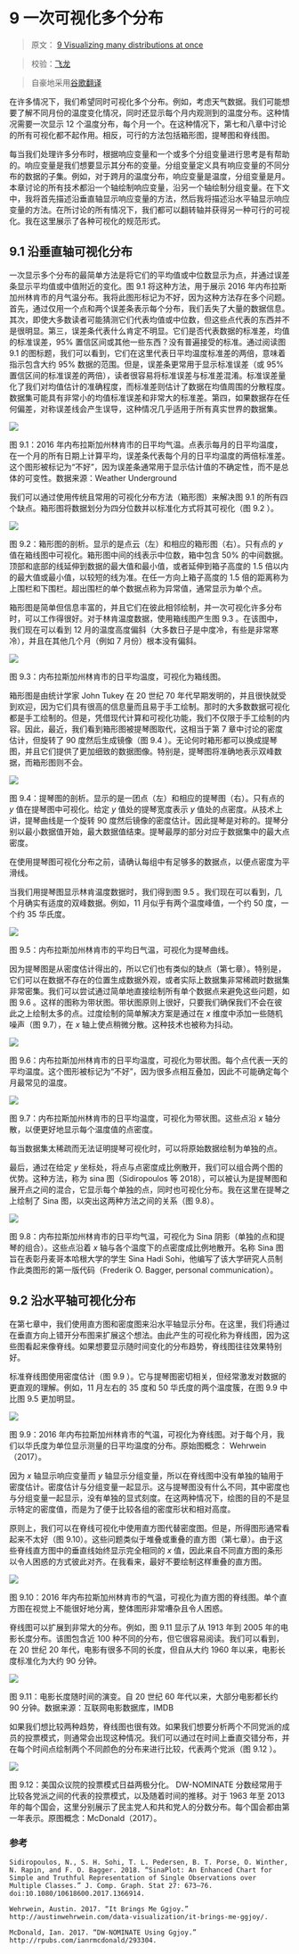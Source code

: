# 9 一次可视化多个分布

> 原文： [9 Visualizing many distributions at once](https://serialmentor.com/dataviz/boxplots-violins.html)

> 校验：[飞龙](https://github.com/wizardforcel)

> 自豪地采用[谷歌翻译](https://translate.google.cn/)

在许多情况下，我们希望同时可视化多个分布。例如，考虑天气数据。我们可能想要了解不同月份的温度变化情况，同时还显示每个月内观测到的温度分布。这种情况需要一次显示 12 个温度分布，每个月一个。在这种情况下，第七和八章中讨论的所有可视化都不起作用。相反，可行的方法包括箱形图，提琴图和脊线图。

每当我们处理许多分布时，根据响应变量和一个或多个分组变量进行思考是有帮助的。响应变量是我们想要显示其分布的变量。分组变量定义具有响应变量的不同分布的数据的子集。例如，对于跨月的温度分布，响应变量是温度，分组变量是月。本章讨论的所有技术都沿一个轴绘制响应变量，沿另一个轴绘制分组变量。在下文中，我将首先描述沿垂直轴显示响应变量的方法，然后我将描述沿水平轴显示响应变量的方法。在所讨论的所有情况下，我们都可以翻转轴并获得另一种可行的可视化。我在这里展示了各种可视化的规范形式。

## 9.1 沿垂直轴可视化分布

一次显示多个分布的最简单方法是将它们的平均值或中位数显示为点，并通过误差条显示平均值或中值附近的变化。图 9.1 将这种方法，用于展示 2016 年内布拉斯加州林肯市的月气温分布。我将此图形标记为不好，因为这种方法存在多个问题。首先，通过仅用一个点和两个误差条表示每个分布，我们丢失了大量的数据信息。其次，即使大多数读者可能猜测它们代表均值或中位数，但这些点代表的东西并不是很明显。第三，误差条代表什么肯定不明显。它们是否代表数据的标准差，均值的标准误差，95% 置信区间或其他一些东西？没有普遍接受的标准。通过阅读图 9.1 的图标题，我们可以看到，它们在这里代表日平均温度标准差的两倍，意味着指示包含大约 95% 数据的范围。但是，误差条更常用于显示标准误差（或 95% 置信区间的标准误差的两倍），读者很容易将标准误差与标准差混淆。标准误差量化了我们对均值估计的准确程度，而标准差则估计了数据在均值周围的分散程度。数据集可能具有非常小的均值标准误差和非常大的标准差。第四，如果数据存在任何偏差，对称误差线会产生误导，这种情况几乎适用于所有真实世界的数据集。

![](img/4d1be3920348f537730aa3860dd382c8.jpg)

图 9.1：2016 年内布拉斯加州林肯市的日平均气温。点表示每月的日平均温度，在一个月的所有日期上计算平均，误差条代表每个月的日平均温度的两倍标准差。这个图形被标记为“不好”，因为误差条通常用于显示估计值的不确定性，而不是总体的可变性。数据来源：Weather Underground

我们可以通过使用传统且常用的可视化分布方法（箱形图）来解决图 9.1 的所有四个缺点。箱形图将数据划分为四分位数并以标准化方式将其可视化（图 9.2 ）。

![](img/47b953d36dfbc212f6acee7840a809a6.jpg)

图 9.2：箱形图的剖析。显示的是点云（左）和相应的箱形图（右）。只有点的 *y* 值在箱线图中可视化。箱形图中间的线表示中位数，箱中包含 50% 的中间数据。顶部和底部的线延伸到数据的最大值和最小值，或者延伸到箱子高度的 1.5 倍以内的最大值或最小值，以较短的线为准。在任一方向上箱子高度的 1.5 倍的距离称为上围栏和下围栏。超出围栏的单个数据点称为异常值，通常显示为单个点。

箱形图是简单但信息丰富的，并且它们在彼此相邻绘制，并一次可视化许多分布时，可以工作得很好。对于林肯温度数据，使用箱线图产生图 9.3 。在该图中，我们现在可以看到 12 月的温度高度偏斜（大多数日子是中度冷，有些是非常寒冷），并且在其他几个月（例如 7 月份）根本没有偏斜。

![](img/a469614c841df70924fecbec03dbb6d4.jpg)

图 9.3：内布拉斯加州林肯市的日平均温度，可视化为箱线图。

箱形图是由统计学家 John Tukey 在 20 世纪 70 年代早期发明的，并且很快就受到欢迎，因为它们具有很高的信息量而且易于手工绘制。那时的大多数数据可视化都是手工绘制的。但是，凭借现代计算和可视化功能，我们不仅限于手工绘制的内容。因此，最近，我们看到箱形图被提琴图取代，这相当于第 7 章中讨论的密度估计，但旋转了 90 度然后生成镜像（图 9.4 ）。无论何时箱形都可以换成提琴图，并且它们提供了更加细致的数据图像。特别是，提琴图将准确地表示双峰数据，而箱形图则不会。

![](img/aff30ffdb6f5ee3acaa6da57df6949d2.jpg)

图 9.4：提琴图的剖析。显示的是一团点（左）和相应的提琴图（右）。只有点的 *y* 值在提琴图中可视化。给定 *y* 值处的提琴宽度表示 *y* 值处的点密度。从技术上讲，提琴曲线是一个旋转 90 度然后镜像的密度估计。因此提琴是对称的。提琴分别以最小数据值开始，最大数据值结束。提琴最厚的部分对应于数据集中的最大点密度。

在使用提琴图可视化分布之前，请确认每组中有足够多的数据点，以便点密度为平滑线。

当我们用提琴图显示林肯温度数据时，我们得到图 9.5 。我们现在可以看到，几个月确实有适度的双峰数据。例如，11 月似乎有两个温度峰值，一个约 50 度，一个约 35 华氏度。

![](img/119356ce46fed5cfda9fb76236772e3c.jpg)

图 9.5：内布拉斯加州林肯市的平均日气温，可视化为提琴曲线。

因为提琴图是从密度估计得出的，所以它们也有类似的缺点（第七章）。特别是，它们可以在数据不存在的位置生成数据外观，或者实际上数据集非常稀疏时数据集非常密集。我们可以尝试通过简单地直接绘制所有单个数据点来避免这些问题，如图 9.6 。这样的图称为带状图。带状图原则上很好，只要我们确保我们不会在彼此之上绘制太多的点。过度绘制的简单解决方案是通过在 *x* 维度中添加一些随机噪声（图 9.7），在 *x* 轴上使点稍微分散。这种技术也被称为抖动。

![](img/7f45d00f1bef9b2149f546db1c008508.jpg)

图 9.6：内布拉斯加州林肯市的日平均温度，可视化为带状图。每个点代表一天的平均温度。这个图形被标记为“不好”，因为很多点相互叠加，因此不可能确定每个月最常见的温度。

![](img/23f87401d41bc93239de747ff1a2c993.jpg)

图 9.7：内布拉斯加州林肯市的日平均温度，可视化为带状图。这些点沿 *x* 轴分散，以便更好地显示每个温度值的点密度。

每当数据集太稀疏而无法证明提琴可视化时，可以将原始数据绘制为单独的点。

最后，通过在给定 *y* 坐标处，将点与点密度成比例散开，我们可以组合两个图的优势。这种方法，称为 sina 图（Sidiropoulos 等 2018），可以被认为是提琴图和展开点之间的混合，它显示每个单独的点，同时也可视化分布。我在这里在提琴之上绘制了 Sina 图，以突出这两种方法之间的关系（图 9.8）。

![](img/f110473b9483e31a382c877d6f0addbd.jpg)

图 9.8：内布拉斯加州林肯市的日平均气温，可视化为 Sina 阴影（单独的点和提琴的组合）。这些点沿着 *x* 轴与各个温度下的点密度成比例地散开。名称 Sina 图旨在表彰丹麦哥本哈根大学的学生 Sina Hadi Sohi，他编写了该大学研究人员制作此类图形的第一版代码（Frederik O. Bagger, personal communication）。

## 9.2 沿水平轴可视化分布

在第七章中，我们使用直方图和密度图来沿水平轴显示分布。在这里，我们将通过在垂直方向上错开分布图来扩展这个想法。由此产生的可视化称为脊线图，因为这些图看起来像脊线。如果想要显示随时间变化的分布趋势，脊线图往往效果特别好。

标准脊线图使用密度估计（图 9.9 ）。它与提琴图密切相关，但经常激发对数据的更直观的理解。例如，11 月左右的 35 度和 50 华氏度的两个温度簇，在图 9.9 中比图 9.5 更加明显。

![](img/2a603abd82f4c34afc392129535a803b.jpg)

图 9.9：2016 年内布拉斯加州林肯市的气温，可视化为脊线图。对于每个月，我们以华氏度为单位显示测量的日平均温度的分布。原始图概念： Wehrwein（2017）。

因为 *x* 轴显示响应变量而 *y* 轴显示分组变量，所以在脊线图中没有单独的轴用于密度估计。密度估计与分组变量一起显示。这与提琴图没有什么不同，其中密度也与分组变量一起显示，没有单独的显式刻度。在这两种情况下，绘图的目的不是显示特定的密度值，而是为了便于比较各组的密度形状和相对高度。

原则上，我们可以在脊线可视化中使用直方图代替密度图。但是，所得图形通常看起来不太好（图 9.10）。这些问题类似于堆叠或重叠的直方图（第七章）。由于这些脊线直方图中的垂直线始终显示完全相同的 *x* 值，因此来自不同直方图的条形以令人困惑的方式彼此对齐。在我看来，最好不要绘制这样重叠的直方图。

![](img/993a494cdbb3f06ff8e3c9223956d68a.jpg)

图 9.10：2016 年内布拉斯加州林肯市的气温，可视化为直方图的脊线图。单个直方图在视觉上不能很好地分离，整体图形非常嘈杂且令人困惑。

脊线图可以扩展到非常大的分布。例如，图 9.11 显示了从 1913 年到 2005 年的电影长度分布。该图包含近 100 种不同的分布，但它很容易阅读。我们可以看到，在 20 世纪 20 年代，电影有很多不同的长度，但自从大约 1960 年以来，电影长度标准化为大约 90 分钟。

![](img/02a080774b82c313ac41df0a41ee9721.jpg)

图 9.11：电影长度随时间的演变。自 20 世纪 60 年代以来，大部分电影都长约 90 分钟。数据来源：互联网电影数据库，IMDB

如果我们想比较两种趋势，脊线图也很有效。如果我们想要分析两个不同党派的成员的投票模式，则通常会出现这种情况。我们可以通过在时间上垂直交错分布，并在每个时间点绘制两个不同颜色的分布来进行比较，代表两个党派（图 9.12 ）。

![](img/7f4c4c3e3029f865d9e2b5cdc1c74dd7.jpg)

图 9.12：美国众议院的投票模式日益两极分化。 DW-NOMINATE 分数经常用于比较各党派之间的代表的投票模式，以及随着时间的推移。对于 1963 年至 2013 年的每个国会，这里分别展示了民主党人和共和党人的分数分布。每个国会都由第一年表示。原图概念：McDonald（2017）。

### 参考

```
Sidiropoulos, N., S. H. Sohi, T. L. Pedersen, B. T. Porse, O. Winther, N. Rapin, and F. O. Bagger. 2018. “SinaPlot: An Enhanced Chart for Simple and Truthful Representation of Single Observations over Multiple Classes.” J. Comp. Graph. Stat 27: 673–76. doi:10.1080/10618600.2017.1366914.

Wehrwein, Austin. 2017. “It Brings Me Ggjoy.” http://austinwehrwein.com/data-visualization/it-brings-me-ggjoy/.

McDonald, Ian. 2017. “DW-NOMINATE Using Ggjoy.” http://rpubs.com/ianrmcdonald/293304.
```